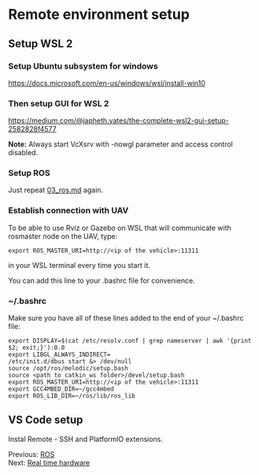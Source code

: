 # Remote environment setup

## Setup WSL 2
### Setup Ubuntu subsystem for windows
https://docs.microsoft.com/en-us/windows/wsl/install-win10

### Then setup GUI for WSL 2
https://medium.com/@japheth.yates/the-complete-wsl2-gui-setup-2582828f4577

**Note:** Always start VcXsrv with -nowgl parameter and access control disabled.

### Setup ROS
Just repeat [03_ros.md](https://github.com/Tai-Min/Statek-UAV/blob/master/instructions/03_ros.md) again.

### Establish connection with UAV
To be able to use Rviz or Gazebo on WSL that will communicate with rosmaster node on the UAV, type:
```
export ROS_MASTER_URI=http://<ip of the vehicle>:11311
```
in your WSL terminal every time you start it. </br>

You can add this line to your .bashrc file for convenience.

### ~/.bashrc
Make sure you have all of these lines added to the end of your ~/.bashrc file:
```
export DISPLAY=$(cat /etc/resolv.conf | grep nameserver | awk '{print $2; exit;}'):0.0
export LIBGL_ALWAYS_INDIRECT=
/etc/init.d/dbus start &> /dev/null
source /opt/ros/melodic/setup.bash
source <path to catkin_ws folder>/devel/setup.bash
export ROS_MASTER_URI=http://<ip of the vehicle>:11311
export GCC4MBED_DIR=~/gcc4mbed
export ROS_LIB_DIR=~/ros/lib/ros_lib
```

## VS Code setup
Instal Remote - SSH and PlatformIO extensions.

Previous: [ROS](https://github.com/Tai-Min/Statek-UAV/blob/master/instructions/03_ros.md)</br>
Next: [Real time hardware](https://github.com/Tai-Min/Statek-UAV/blob/master/instructions/05_rt_hardware_preparation.md)
